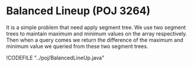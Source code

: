 # Balanced Lineup (POJ 3264)

It is a simple problem that need apply segment tree. We use two segment trees to maintain
maximum and minimum values on the array respectively. Then when a query comes we return
the difference of the maximum and minimum value we queried from these two segment trees.

!CODEFILE "../poj/BalancedLineUp.java"
